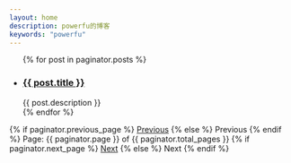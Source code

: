 ```yaml
---
layout: home
description: powerfu的博客
keywords: "powerfu"
---
```


<ul class="article-list">
{% for post in paginator.posts %}
<li class='title-box'>
<h3><a href="{{ post.url }}">{{ post.title }}</a></h3>
<div class="title-desc">{{ post.description }}</div>
</li>
{% endfor %}
</ul>

<!-- Pagination links -->
<div class="pagination">
    {% if paginator.previous_page %}
    <a href="{{ paginator.previous_page_path }}" class="previous">Previous</a>
    {% else %}
    <span class="previous">Previous</span>
    {% endif %}
    <span class="page_number ">Page: {{ paginator.page }} of {{ paginator.total_pages }}</span>
    {% if paginator.next_page %}
    <a href="{{ paginator.next_page_path }}" class="next">Next</a>
    {% else %}
    <span class="next ">Next</span>
    {% endif %}
</div>
